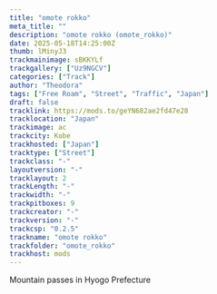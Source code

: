 ```yaml
---
title: "omote rokko"
meta_title: ""
description: "omote rokko (omote_rokko)"
date: 2025-05-18T14:25:00Z
thumb: lMinyJ3
trackmainimage: sBKKYLf
trackgallery: ["Uz9NGCV"]
categories: ["Track"]
author: "Theodora"
tags: ["Free Roam", "Street", "Traffic", "Japan"]
draft: false
tracklink: https://mods.to/geYN682ae2fd47e28
tracklocation: "Japan"
trackimage: ac
trackcity: Kobe
trackhosted: ["Japan"]
tracktype: ["Street"]
trackclass: "-" 
layoutversion: "-"
tracklayout: 2
trackLength: "-"
trackwidth: "-"
trackpitboxes: 9
trackcreator: "-"
trackversion: "-"
trackcsp: "0.2.5"
trackname: "omote rokko"
trackfolder: "omote_rokko"
trackhost: mods
---
```


Mountain passes in Hyogo Prefecture